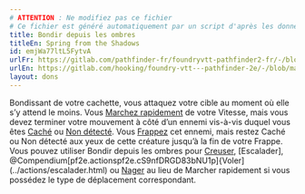 ```yaml
---
# ATTENTION : Ne modifiez pas ce fichier
# Ce fichier est généré automatiquement par un script d'après les données du module Foundry VTT officiel et de sa traduction
title: Bondir depuis les ombres
titleEn: Spring from the Shadows
id: emjWa77ltL5FytvA
urlFr: https://gitlab.com/pathfinder-fr/foundryvtt-pathfinder2-fr/-/blob/master/data/feats/emjWa77ltL5FytvA.htm
urlEn: https://gitlab.com/hooking/foundry-vtt---pathfinder-2e/-/blob/master/packs/data/feats.db/spring-from-the-shadows.json
layout: dons
---
```

Bondissant de votre cachette, vous attaquez votre cible au moment où elle s’y attend le moins. Vous [Marchez rapidement](../actions/marcher-rapidement.html) de votre Vitesse, mais vous devez terminer votre mouvement à côté d’un ennemi vis-à-vis duquel vous êtes [Caché](../conditions/caché.html) ou [Non détecté](../conditions/non-détecté.html). Vous [Frappez](../actions/frapper.html) cet ennemi, mais restez Caché ou Non détecté aux yeux de cette créature jusqu’à la fin de votre Frappe. Vous pouvez utiliser Bondir depuis les ombres pour [Creuser](../actions/creuser.html), [Escalader], @Compendium[pf2e.actionspf2e.cS9nfDRGD83bNU1p]{Voler](../actions/escalader.html) ou [Nager](../actions/nager.html) au lieu de Marcher rapidement si vous possédez le type de déplacement correspondant.
